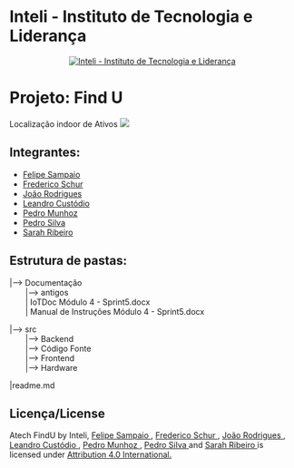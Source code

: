 # Inteli - Instituto de Tecnologia e Liderança

<p align="center">
<a href= "https://www.inteli.edu.br/"><img src="https://www.inteli.edu.br/wp-content/uploads/2021/08/20172028/marca_1-2.png" alt="Inteli - Instituto de Tecnologia e Liderança" border="0"></a>
</p>


# Projeto: Find U
Localização indoor de Ativos
<a><img src="https://github.com/2022M4T3-Inteli/Projeto2/blob/main/src/Frontend/FrontInicial%20-%20Sprint%204/imagens/FIND%20U%20(1).png" border="0"></a>

## Integrantes:
- <a href = "https://www.linkedin.com/in/felipe-sampaio-silva" >Felipe Sampaio</a>
- <a href = "https://www.linkedin.com/in/frederico-schur-6a3313237" >Frederico Schur</a>
- <a href = "https://www.linkedin.com/in/jv-oliveira-rodrigues" >João Rodrigues</a>
- <a href = "https://www.linkedin.com/in/leandro-custodio" >Leandro Custódio</a>
- <a href = "https://www.linkedin.com/in/pedromunhozsouza" >Pedro Munhoz</a>
- <a href = "https://www.linkedin.com/in/pedro-silva-14343022a " >Pedro Silva</a>
- <a href = "https://www.linkedin.com/in/sarah-ribeiro-361130195/" >Sarah Ribeiro</a>


## Estrutura de pastas:
|--> Documentação <br>
&emsp;&emsp;|--> antigos <br>
&emsp;&emsp;| IoTDoc Módulo 4 - Sprint5.docx <br>
&emsp;&emsp;| Manual de Instruções Módulo 4 - Sprint5.docx <br>

|--> src <br>
&emsp;&emsp;|--> Backend <br>
&emsp;&emsp;|--> Código Fonte <br>
&emsp;&emsp;|--> Frontend <br>
&emsp;&emsp;|--> Hardware <br>

|readme.md


## Licença/License

<a> Atech FindU </a> by Inteli, <a href = "https://www.linkedin.com/in/felipe-sampaio-silva"> Felipe Sampaio </a>, <a href = "https://www.linkedin.com/in/frederico-schur-6a3313237"> Frederico Schur </a>, <a href = "https://www.linkedin.com/in/jv-oliveira-rodrigues"> João Rodrigues </a>, <a href = "https://www.linkedin.com/in/leandro-custodio"> Leandro Custódio </a>, <a href = "https://www.linkedin.com/in/pedromunhozsouza"> Pedro Munhoz </a>, <a  href = "https://www.linkedin.com/in/pedro-silva-14343022a"> Pedro Silva </a> and <a href = "https://www.linkedin.com/in/sarah-ribeiro-361130195/"> Sarah Ribeiro </a> is licensed under <a href = "https://creativecommons.org/licenses/by/4.0/?ref=chooser-v1"> Attribution 4.0 International. </a>

